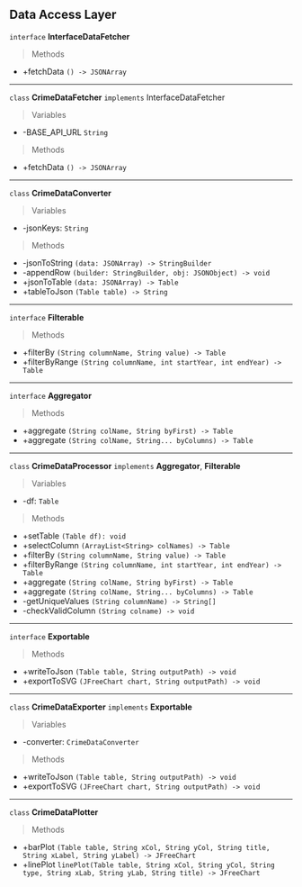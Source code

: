 ## Data Access Layer

`interface` **InterfaceDataFetcher**

> Methods

- +fetchData `() -> JSONArray`

---

`class` **CrimeDataFetcher** `implements` InterfaceDataFetcher

> Variables

- -BASE_API_URL `String`

> Methods

- +fetchData `() -> JSONArray`

---

`class` **CrimeDataConverter**

> Variables

- -jsonKeys: `String`

> Methods

- -jsonToString `(data: JSONArray) -> StringBuilder`
- -appendRow `(builder: StringBuilder, obj: JSONObject) -> void`
- +jsonToTable `(data: JSONArray) -> Table`
- +tableToJson `(Table table) -> String`

---

`interface` **Filterable**

> Methods

- +filterBy `(String columnName, String value) -> Table`
- +filterByRange `(String columnName, int startYear, int endYear) -> Table`

---

`interface` **Aggregator**

> Methods

- +aggregate `(String colName, String byFirst) -> Table`
- +aggregate `(String colName, String... byColumns) -> Table`

---

`class` **CrimeDataProcessor** `implements` **Aggregator**, **Filterable**

> Variables

- -df: `Table`

> Methods

- +setTable `(Table df): void`
- +selectColumn `(ArrayList<String> colNames) -> Table`
- +filterBy `(String columnName, String value) -> Table`
- +filterByRange `(String columnName, int startYear, int endYear) -> Table`
- +aggregate `(String colName, String byFirst) -> Table`
- +aggregate `(String colName, String... byColumns) -> Table`
- -getUniqueValues `(String columnName) -> String[]`
- -checkValidColumn `(String colname) -> void`

---
`interface` **Exportable**

> Methods
- +writeToJson `(Table table, String outputPath) -> void`
- +exportToSVG `(JFreeChart chart, String outputPath) -> void`


---

`class` **CrimeDataExporter** `implements` **Exportable**

> Variables
- -converter: `CrimeDataConverter`

> Methods

- +writeToJson `(Table table, String outputPath) -> void`
- +exportToSVG `(JFreeChart chart, String outputPath) -> void`

---

`class` **CrimeDataPlotter**

> Methods

- +barPlot `(Table table, String xCol, String yCol, String title, String xLabel, String yLabel) -> JFreeChart`
- +linePlot `linePlot(Table table, String xCol, String yCol, String type, String xLab, String yLab, String title) -> JFreeChart`

